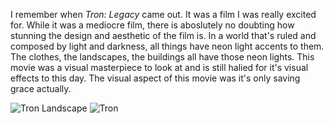 I remember when *Tron: Legacy* came out. It was a film I was really excited for. While it was a mediocre film, there is aboslutely no doubting how stunning the design and aesthetic of the film is. In a world that's ruled and composed by light and darkness, all things have neon light accents to them. The clothes, the landscapes, the buildings all have those neon lights. This movie was a visual masterpiece to look at and is still halied for it's visual effects to this day. The visual aspect of this movie was it's only saving grace actually.

<img src="/tysons-random-musings/img/tron-city-grid-back-end.jpg" alt="Tron Landscape">

<img src="/tysons-random-musings/img/tron-legacy.jpg" alt="Tron">

